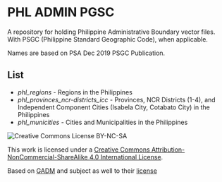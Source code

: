 # PHL ADMIN PGSC
A repository for holding Philippine Administrative Boundary vector files. With PSGC (Philippine Standard Geographic Code), when applicable.

Names are based on PSA Dec 2019 PSGC Publication.

## List
* *phl_regions* - Regions in the Philippines
* *phl_provinces_ncr-districts_icc* - Provinces, NCR Districts (1-4), and Independent Component Cities (Isabela City, Cotabato City) in the Philippines
* *phl_municities* - Cities and Municipalities in the Philippines

![Creative Commons License BY-NC-SA](https://i.creativecommons.org/l/by-nc-sa/4.0/80x15.png)

This work is licensed under a <a rel='license' href='https://creativecommons.org/licenses/by-sa/4.0/'>Creative Commons Attribution-NonCommercial-ShareAlike 4.0 International License</a>.<br>

Based on [GADM](https://gadm.org/data.html) and subject as well to their [license](https://gadm.org/license.html)
